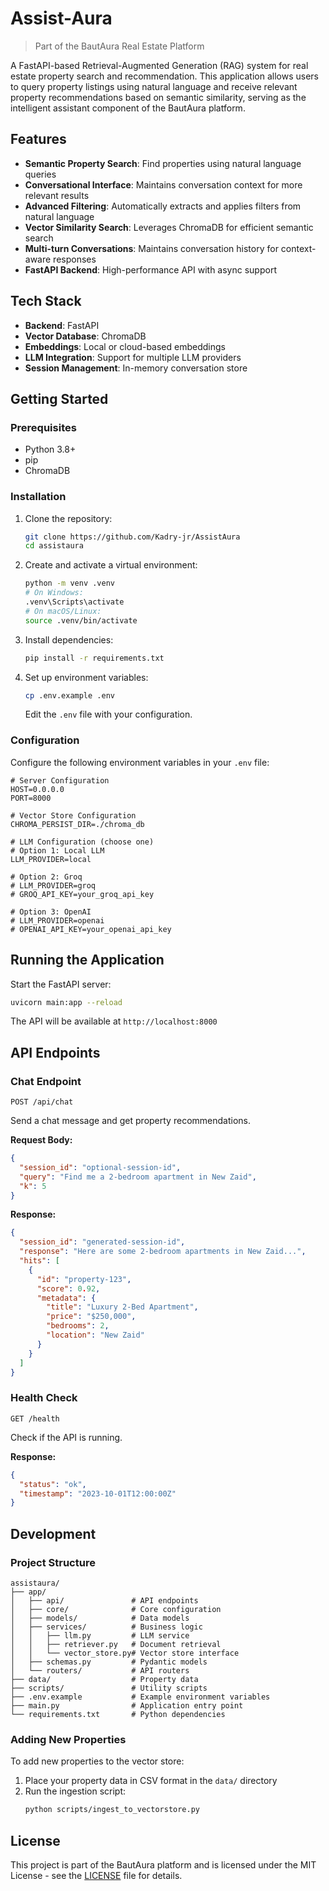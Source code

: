 # Assist-Aura

> Part of the BautAura Real Estate Platform

A FastAPI-based Retrieval-Augmented Generation (RAG) system for real estate property search and recommendation. This application allows users to query property listings using natural language and receive relevant property recommendations based on semantic similarity, serving as the intelligent assistant component of the BautAura platform.

## Features

- **Semantic Property Search**: Find properties using natural language queries
- **Conversational Interface**: Maintains conversation context for more relevant results
- **Advanced Filtering**: Automatically extracts and applies filters from natural language
- **Vector Similarity Search**: Leverages ChromaDB for efficient semantic search
- **Multi-turn Conversations**: Maintains conversation history for context-aware responses
- **FastAPI Backend**: High-performance API with async support

## Tech Stack

- **Backend**: FastAPI
- **Vector Database**: ChromaDB
- **Embeddings**: Local or cloud-based embeddings
- **LLM Integration**: Support for multiple LLM providers
- **Session Management**: In-memory conversation store

## Getting Started

### Prerequisites

- Python 3.8+
- pip
- ChromaDB

### Installation

1. Clone the repository:
   ```bash
   git clone https://github.com/Kadry-jr/AssistAura
   cd assistaura
   ```

2. Create and activate a virtual environment:
   ```bash
   python -m venv .venv
   # On Windows:
   .venv\Scripts\activate
   # On macOS/Linux:
   source .venv/bin/activate
   ```

3. Install dependencies:
   ```bash
   pip install -r requirements.txt
   ```

4. Set up environment variables:
   ```bash
   cp .env.example .env
   ```
   Edit the `.env` file with your configuration.


### Configuration

Configure the following environment variables in your `.env` file:

```env
# Server Configuration
HOST=0.0.0.0
PORT=8000

# Vector Store Configuration
CHROMA_PERSIST_DIR=./chroma_db

# LLM Configuration (choose one)
# Option 1: Local LLM
LLM_PROVIDER=local

# Option 2: Groq
# LLM_PROVIDER=groq
# GROQ_API_KEY=your_groq_api_key

# Option 3: OpenAI
# LLM_PROVIDER=openai
# OPENAI_API_KEY=your_openai_api_key
```

## Running the Application

Start the FastAPI server:

```bash
uvicorn main:app --reload
```

The API will be available at `http://localhost:8000`

## API Endpoints

### Chat Endpoint

`POST /api/chat`

Send a chat message and get property recommendations.

**Request Body:**
```json
{
  "session_id": "optional-session-id",
  "query": "Find me a 2-bedroom apartment in New Zaid",
  "k": 5
}
```

**Response:**
```json
{
  "session_id": "generated-session-id",
  "response": "Here are some 2-bedroom apartments in New Zaid...",
  "hits": [
    {
      "id": "property-123",
      "score": 0.92,
      "metadata": {
        "title": "Luxury 2-Bed Apartment",
        "price": "$250,000",
        "bedrooms": 2,
        "location": "New Zaid"
      }
    }
  ]
}
```

### Health Check

`GET /health`

Check if the API is running.

**Response:**
```json
{
  "status": "ok",
  "timestamp": "2023-10-01T12:00:00Z"
}
```

## Development

### Project Structure

```
assistaura/
├── app/
│   ├── api/               # API endpoints
│   ├── core/              # Core configuration
│   ├── models/            # Data models
│   ├── services/          # Business logic
│   │   ├── llm.py         # LLM service
│   │   ├── retriever.py   # Document retrieval
│   │   └── vector_store.py# Vector store interface
│   ├── schemas.py         # Pydantic models
│   └── routers/           # API routers
├── data/                  # Property data
├── scripts/               # Utility scripts
├── .env.example           # Example environment variables
├── main.py                # Application entry point
└── requirements.txt       # Python dependencies
```

### Adding New Properties

To add new properties to the vector store:

1. Place your property data in CSV format in the `data/` directory
2. Run the ingestion script:
   ```bash
   python scripts/ingest_to_vectorstore.py
   ```

## License

This project is part of the BautAura platform and is licensed under the MIT License - see the [LICENSE](LICENSE) file for details.
